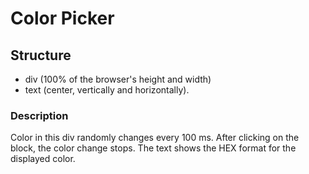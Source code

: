 # Color Picker

## Structure
- div (100% of the browser's height and width)
- text (center, vertically and horizontally).

### Description
Color in this div randomly changes every 100 ms.
After clicking on the block, the color change stops.
The text shows the HEX format for the displayed color.
